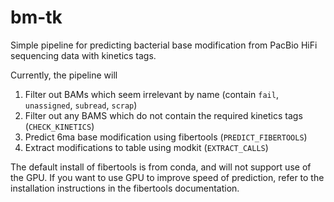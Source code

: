 # bm-tk
Simple pipeline for predicting bacterial base modification from PacBio HiFi
sequencing data with kinetics tags.

Currently, the pipeline will
1. Filter out BAMs which seem irrelevant by name 
(contain `fail`, `unassigned`, `subread`, `scrap`)
2. Filter out any BAMS which do not contain the required kinetics tags 
(`CHECK_KINETICS`)
3. Predict 6ma base modification using fibertools (`PREDICT_FIBERTOOLS`)
4. Extract modifications to table using modkit (`EXTRACT_CALLS`)

The default install of fibertools is from conda, and will not support use of
the GPU.
If you want to use GPU to improve speed of prediction, refer to the installation
instructions in the fibertools documentation.